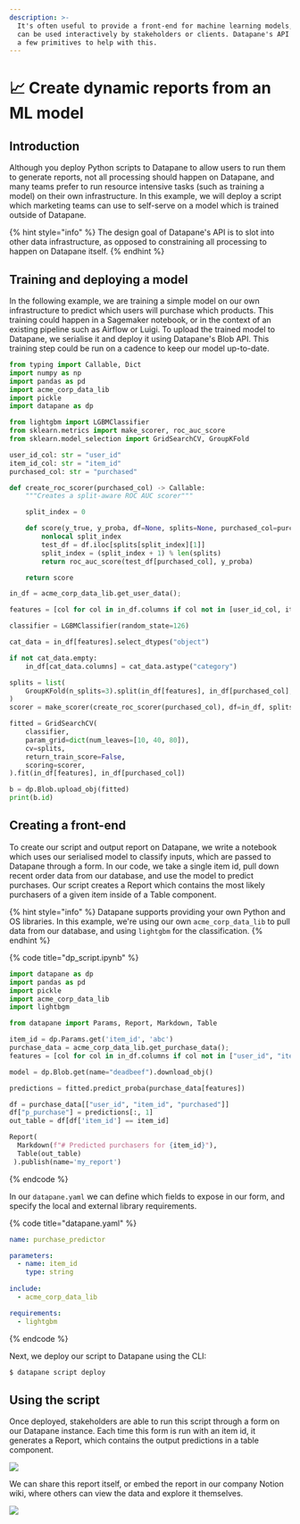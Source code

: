 ```yaml
---
description: >-
  It's often useful to provide a front-end for machine learning models, so they
  can be used interactively by stakeholders or clients. Datapane's API provides
  a few primitives to help with this.
---
```


# 📈 Create dynamic reports from an ML model

## Introduction

Although you deploy Python scripts to Datapane to allow users to run them to generate reports, not all processing should happen on Datapane, and many teams prefer to run resource intensive tasks \(such as training a model\) on their own infrastructure. In this example, we will deploy a script which marketing teams can use to self-serve on a model which is trained outside of Datapane.

{% hint style="info" %}
The design goal of Datapane's API is to slot into other data infrastructure, as opposed to constraining all processing to happen on Datapane itself.
{% endhint %}

## Training and deploying a model

In the following example, we are training a simple model on our own infrastructure to predict which users will purchase which products. This training could happen in a Sagemaker notebook, or in the context of an existing pipeline such as Airflow or Luigi. To upload the trained model to Datapane, we serialise it and deploy it using Datapane's Blob API. This training step could be run on a cadence to keep our model up-to-date.

```python
from typing import Callable, Dict
import numpy as np
import pandas as pd
import acme_corp_data_lib
import pickle
import datapane as dp

from lightgbm import LGBMClassifier
from sklearn.metrics import make_scorer, roc_auc_score
from sklearn.model_selection import GridSearchCV, GroupKFold

user_id_col: str = "user_id"
item_id_col: str = "item_id"
purchased_col: str = "purchased"

def create_roc_scorer(purchased_col) -> Callable:
    """Creates a split-aware ROC AUC scorer"""

    split_index = 0

    def score(y_true, y_proba, df=None, splits=None, purchased_col=purchased_col):
        nonlocal split_index
        test_df = df.iloc[splits[split_index][1]]
        split_index = (split_index + 1) % len(splits)
        return roc_auc_score(test_df[purchased_col], y_proba)

    return score

in_df = acme_corp_data_lib.get_user_data();

features = [col for col in in_df.columns if col not in [user_id_col, item_id_col, purchased_col]]

classifier = LGBMClassifier(random_state=126)

cat_data = in_df[features].select_dtypes("object")

if not cat_data.empty:
    in_df[cat_data.columns] = cat_data.astype("category")

splits = list(
    GroupKFold(n_splits=3).split(in_df[features], in_df[purchased_col], in_df[user_id_col])
)
scorer = make_scorer(create_roc_scorer(purchased_col), df=in_df, splits=splits, needs_proba=True)

fitted = GridSearchCV(
    classifier,
    param_grid=dict(num_leaves=[10, 40, 80]),
    cv=splits,
    return_train_score=False,
    scoring=scorer,
).fit(in_df[features], in_df[purchased_col])

b = dp.Blob.upload_obj(fitted)
print(b.id)
```

## Creating a front-end

To create our script and output report on Datapane, we write a notebook which uses our serialised model to classify inputs, which are passed to Datapane through a form. In our code, we take a single item id, pull down recent order data from our database, and use the model to predict purchases. Our script creates a Report which contains the most likely purchasers of a given item inside of a Table component.

{% hint style="info" %}
Datapane supports providing your own Python and OS libraries. In this example, we're using our own `acme_corp_data_lib` to pull data from our database, and using `lightgbm` for the classification.
{% endhint %}

{% code title="dp\_script.ipynb" %}
```python
import datapane as dp
import pandas as pd
import pickle
import acme_corp_data_lib
import lightbgm

from datapane import Params, Report, Markdown, Table

item_id = dp.Params.get('item_id', 'abc')
purchase_data = acme_corp_data_lib.get_purchase_data();
features = [col for col in in_df.columns if col not in ["user_id", "item_id", "purchased"]]

model = dp.Blob.get(name="deadbeef").download_obj()

predictions = fitted.predict_proba(purchase_data[features])

df = purchase_data[["user_id", "item_id", "purchased"]]
df["p_purchase"] = predictions[:, 1]
out_table = df[df['item_id'] == item_id]

Report(
  Markdown(f"# Predicted purchasers for {item_id}"), 
  Table(out_table)
 ).publish(name='my_report')
```
{% endcode %}

In our `datapane.yaml` we can define which fields to expose in our form, and specify the local and external library requirements.

{% code title="datapane.yaml" %}
```yaml
name: purchase_predictor

parameters:
  - name: item_id
    type: string
    
include:
  - acme_corp_data_lib

requirements:
  - lightgbm
```
{% endcode %}

Next, we deploy our script to Datapane using the CLI:

```bash
$ datapane script deploy
```

## Using the script

Once deployed, stakeholders are able to run this script through a form on our Datapane instance. Each time this form is run with an item id, it generates a Report, which contains the output predictions in a table component.

![](../.gitbook/assets/image%20%2824%29.png)

We can share this report itself, or embed the report in our company Notion wiki, where others can view the data and explore it themselves.

![](../.gitbook/assets/image%20%2821%29.png)



